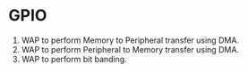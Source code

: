 # GPIO
  1. WAP to perform Memory to Peripheral transfer using DMA.<br>
  2. WAP to perform Peripheral to Memory transfer using DMA.<br>
  3. WAP to perform bit banding.<br>

